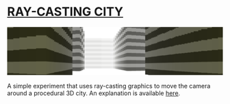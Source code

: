 # [RAY-CASTING CITY](https://joachimford.uk/content/ray_casting_city.html)

![](https://github.com/Hope41/ray-casting-city/blob/main/image.png?raw=true)

A simple experiment that uses ray-casting graphics to move the camera around a procedural 3D city. An explanation is available [here](https://joachimford.uk/content/ray_casting_city.html).
